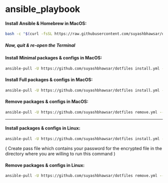 # ansible_playbook

#### Install Ansible & Homebrew in MacOS:

```bash
bash -c "$(curl -fsSL https://raw.githubusercontent.com/suyashbhawsar/dotfiles/main/macOS-setup.sh)"
```

##### Now, quit & re-open the Terminal

#### Install Minimal packages & configs in MacOS:

```bash
ansible-pull -U https://github.com/suyashbhawsar/dotfiles install.yml --tags mac-minimal
```

#### Install Full packages & configs in MacOS:

```bash
ansible-pull -U https://github.com/suyashbhawsar/dotfiles install.yml --tags mac-full
```

#### Remove packages & configs in MacOS:

```bash
ansible-pull -U https://github.com/suyashbhawsar/dotfiles remove.yml --tags mac
```
___
#### Install packages & configs in Linux:

```bash
ansible-pull -U https://github.com/suyashbhawsar/dotfiles install.yml --tags linux --vault-password-file pass
```
( Create pass file which contains your password for the encrypted file in the directory where you are willing to run this command )   

#### Remove packages & configs in Linux:

```bash
ansible-pull -U https://github.com/suyashbhawsar/dotfiles remove.yml --tags linux
```
